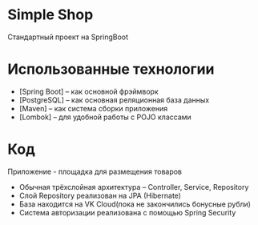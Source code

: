 # Simple Shop

Стандартный проект на SpringBoot

# Использованные технологии

* [Spring Boot] – как основной фрэймворк
* [PostgreSQL] – как основная реляционная база данных
* [Maven] – как система сборки приложения
* [Lombok] – для удобной работы с POJO классами

# Код

Приложение - площадка для размещения товаров

* Обычная трёхслойная
  архитектура – Controller, Service, Repository
* Слой Repository реализован на JPA (Hibernate)
* База находится на VK Cloud(пока не закончились бонусные рубли)
* Система авторизации реализована с помощью Spring Security
